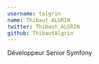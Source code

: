 ```yaml
---
username: talgrin
name: Thibaut ALGRIN
twitter: Thibaut_ALGRIN
github: ThibautAlgrin
---
```

Développeur Senior Symfony
